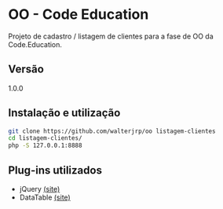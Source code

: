 OO - Code Education
=========

Projeto de cadastro / listagem de clientes para a fase de OO da Code.Education.

Versão
----

1.0.0

Instalação e utilização
--------------

```sh
git clone https://github.com/walterjrp/oo listagem-clientes
cd listagem-clientes/
php -S 127.0.0.1:8888
```
Plug-ins utilizados
--------------

* jQuery [(site)](http://jquery.com/ "(site)")
* DataTable [(site)](http://www.datatables.net/ "(site)")
